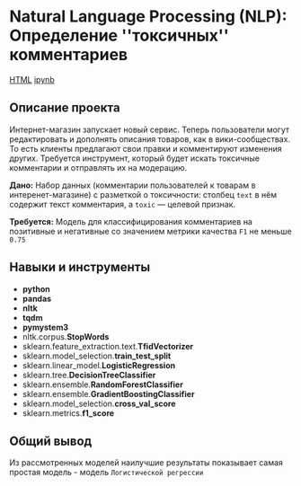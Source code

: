 # Natural Language Processing (NLP): Определение ''токсичных'' комментариев

[HTML](https://clck.ru/33QBcS)     [ipynb](https://clck.ru/33QBfr)

## Описание проекта

Интернет-магазин запускает новый сервис. Теперь пользователи могут редактировать и дополнять описания товаров, как в вики-сообществах. То есть клиенты предлагают свои правки и комментируют изменения других. Требуется инструмент, который будет искать токсичные комментарии и отправлять их на модерацию.

**Дано:**
Набор данных (комментарии пользователей к товарам в интеренет-магазине) с разметкой о токсичности: столбец `text` в нём содержит текст комментария, а `toxic` — целевой признак.

**Требуется:**
Модель для классифицирования комментариев на позитивные и негативные со значением метрики качества `F1` не меньше `0.75`

## Навыки и инструменты

- **python**
- **pandas**
- **nltk**
- **tqdm**
- **pymystem3**
- nltk.corpus.**StopWords**
- sklearn.feature_extraction.text.**TfidVectorizer**
- sklearn.model_selection.**train_test_split**
- sklearn.linear_model.**LogisticRegression**
- sklearn.tree.**DecisionTreeClassifier**
- sklearn.ensemble.**RandomForestClassifier**
- sklearn.ensemble.**GradientBoostingClassifier**
- sklearn.model_selection.**cross_val_score**
- sklearn.metrics.**f1_score**

## 

## Общий вывод

Из рассмотренных моделей наилучшие результаты показывает самая простая модель - модель `Логистической регрессии`
